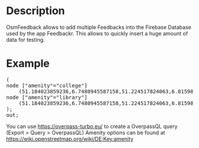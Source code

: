 # Description
OsmFeedback allows to add multiple Feedbacks into the Firebase Database used by the app Feedbackr.
This allows to quickly insert a huge amount of data for testing.

# Example
<pre>
(
node ["amenity"="college"]
    (51.184023859236,6.7480945587158,51.224517824063,6.8159866333008);
node ["amenity"="library"]
    (51.184023859236,6.7480945587158,51.224517824063,6.8159866333008);
);
out;
</pre>

You can use https://overpass-turbo.eu/ to create a OverpassQL query (Export > Query > OverpassQL)
Amenity options can be found at https://wiki.openstreetmap.org/wiki/DE:Key:amenity